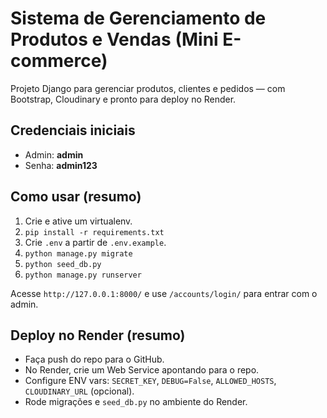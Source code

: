 # Sistema de Gerenciamento de Produtos e Vendas (Mini E-commerce)

Projeto Django para gerenciar produtos, clientes e pedidos — com Bootstrap, Cloudinary e pronto para deploy no Render.

## Credenciais iniciais
- Admin: **admin**
- Senha: **admin123**

## Como usar (resumo)
1. Crie e ative um virtualenv.
2. `pip install -r requirements.txt`
3. Crie `.env` a partir de `.env.example`.
4. `python manage.py migrate`
5. `python seed_db.py`
6. `python manage.py runserver`

Acesse `http://127.0.0.1:8000/` e use `/accounts/login/` para entrar com o admin.

## Deploy no Render (resumo)
- Faça push do repo para o GitHub.
- No Render, crie um Web Service apontando para o repo.
- Configure ENV vars: `SECRET_KEY`, `DEBUG=False`, `ALLOWED_HOSTS`, `CLOUDINARY_URL` (opcional).
- Rode migrações e `seed_db.py` no ambiente do Render.
